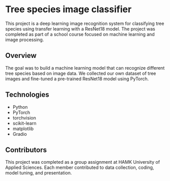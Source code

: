 # Tree species image classifier

This project is a deep learning image recognition system for classifying tree species using transfer learning with a ResNet18 model. The project was completed as part of a school course focused on machine learning and image processing.

## Overview

The goal was to build a machine learning model that can recognize different tree species based on image data. We collected our own dataset of tree images and fine-tuned a pre-trained ResNet18 model using PyTorch.

## Technologies

- Python
- PyTorch
- torchvision
- scikit-learn
- matplotlib
- Gradio


## Contributors

This project was completed as a group assignment at HAMK University of Applied Sciences. Each member contributed to data collection, coding, model tuning, and presentation.



